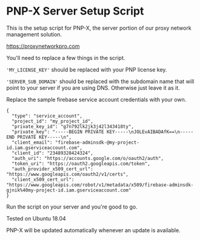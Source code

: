 # PNP-X Server Setup Script

This is the setup script for PNP-X, the server portion of our proxy network management solution. 

https://proxynetworkpro.com

You'll need to replace a few things in the script.

```'MY_LICENSE_KEY'``` should be replaced with your PNP license key.

```'SERVER_SUB_DOMAIN'``` should be replaced with the subdomain name that will point to your server if you are
using DNS. Otherwise just leave it as it.

Replace the sample firebase service account credentials with your own.

```
{
  "type": "service_account",
  "project_id": "my_project_id",
  "private_key_id": "g7n792lk2jk3j42l343418ty",
  "private_key": "-----BEGIN PRIVATE KEY-----\nJOLEvAIBADAfK==\n-----END PRIVATE KEY-----\n",
  "client_email": "firebase-adminsdk-@my-project-id.iam.gserviceaccount.com",
  "client_id": "23489328424324",
  "auth_uri": "https://accounts.google.com/o/oauth2/auth",
  "token_uri": "https://oauth2.googleapis.com/token",
  "auth_provider_x509_cert_url": "https://www.googleapis.com/oauth2/v1/certs",
  "client_x509_cert_url": "https://www.googleapis.com/robot/v1/metadata/x509/firebase-adminsdk-gjnik%40my-project-id.iam.gserviceaccount.com"
}
```

Run the script on your server and you're good to go.

Tested on Ubuntu 18.04

PNP-X will be updated automatically whenever an update is available.
